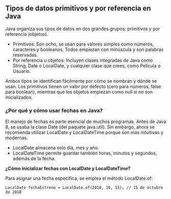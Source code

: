 <h2 align="left"> Tipos de datos primitivos y por referencia en Java </h2>

<p align="left"> Java organiza sus tipos de datos en dos grandes grupos: primitivos y por referencia (objetos).

* Primitivos: Son ocho, se usan para valores simples como números, caracteres y booleanos. Todos empiezan con minúscula y son palabras reservadas.
* Por referencia u objetos: Incluyen clases integradas de Java como String, Date o LocalDate, y cualquier clase que crees, como Película o Usuario. 

Ambos tipos se identifican fácilmente por cómo se nombran y dónde se usan. Los primitivos tienen un valor por defecto (cero para números, false para boolean), mientras que los objetos empiezan como null si no son inicializados. </p>

<h3> ¿Por qué y cómo usar fechas en Java? </h3>

<p align="left"> El manejo de fechas es parte esencial de muchos programas. Antes de Java 8, se usaba la clase Date (del paquete java.util). Sin embargo, ahora se recomienda utilizar LocalDate y LocalDateTime porque son más intuitivas y modernas. 

* LocalDate almacena solo día, mes y año.
* LocalDateTime permite guardar también horas, minutos y segundos, además de la fecha.

<strong>¿Cómo inicializar fechas con LocalDate y LocalDateTime? </strong>

Para asignar una fecha específica, se emplea el método LocalDate.of:

    LocalDate fechaEstreno = LocalDate.of(2018, 10, 15); // 15 de octubre de 2018


</p>